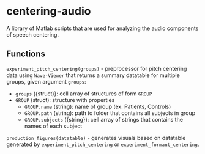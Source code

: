 # centering-audio

A library of Matlab scripts that are used for analyzing the audio components of speech centering.

## Functions
`experiment_pitch_centering(groups)` - preprocessor for pitch centering data using `Wave-Viewer` that returns a summary datatable for multiple groups, given argument `groups`:
- `groups` ({struct)}: cell array of structures of form `GROUP`
- `GROUP` (struct): structure with properties
	- `GROUP.name` (string): name of group (ex. Patients, Controls)
	- `GROUP.path` (string): path to folder that contains all subjects in group
	- `GROUP.subjects` ({string}): cell array of strings that contains the names of each subject

`production_figures(datatable)` - generates visuals based on datatable generated by `experiment_pitch_centering` or `experiment_formant_centering`.

